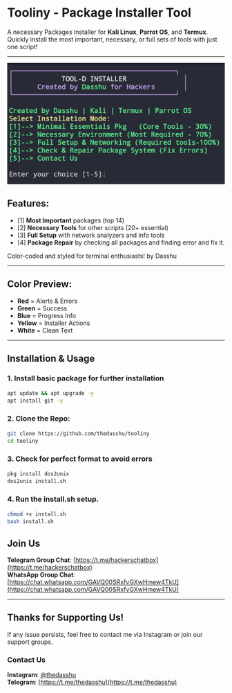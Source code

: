 
# Tooliny - Package Installer Tool

A necessary Packages installer for **Kali Linux**, **Parrot OS**, and **Termux**.  
Quickly install the most important, necessary, or full sets of tools with just one script!

---

![Tool-D Screenshot](screenshot2.png)


## Features:
- [1] **Most Important** packages (top 14)
- [2] **Necessary Tools** for other scripts (20+ essential)
- [3] **Full Setup** with network analyzers and info tools
- [4] **Package Repair** by checking all packages and finding error and fix it. 

Color-coded and styled for terminal enthusiasts! by Dasshu

---

## Color Preview:

- **Red** = Alerts & Errors  
- **Green** = Success  
- **Blue** = Progress Info  
- **Yellow** = Installer Actions  
- **White** = Clean Text

---

## Installation & Usage

### 1. Install basic package for further installation
```bash
apt update && apt upgrade -y
apt install git -y
```

### 2. Clone the Repo:
```bash
git clone https://github.com/thedasshu/tooliny
cd tooliny
```
### 3. Check for perfect format to avoid errors
```bash
pkg install dos2unix
dos2unix install.sh
```

### 4. Run the install.sh setup. 
```bash
chmod +x install.sh
bash install.sh
```
## Join Us

**Telegram Group Chat**: [https://t.me/hackerschatbox](https://t.me/hackerschatbox)  
**WhatsApp Group Chat**: [https://chat.whatsapp.com/GAVQ00SRxfvGXwHmew4TkU](https://chat.whatsapp.com/GAVQ00SRxfvGXwHmew4TkU)

---

## Thanks for Supporting Us!

If any issue persists, feel free to contact me via Instagram or join our support groups.

### Contact Us

**Instagram**: [@thedasshu](https://instagram.com/thedasshu)  
**Telegram**: [https://t.me/thedasshu](https://t.me/thedasshu)
